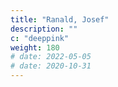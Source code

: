 ```yaml
---
title: "Ranald, Josef"
description: ""
c: "deeppink"
weight: 180
# date: 2022-05-05
# date: 2020-10-31
---
```


